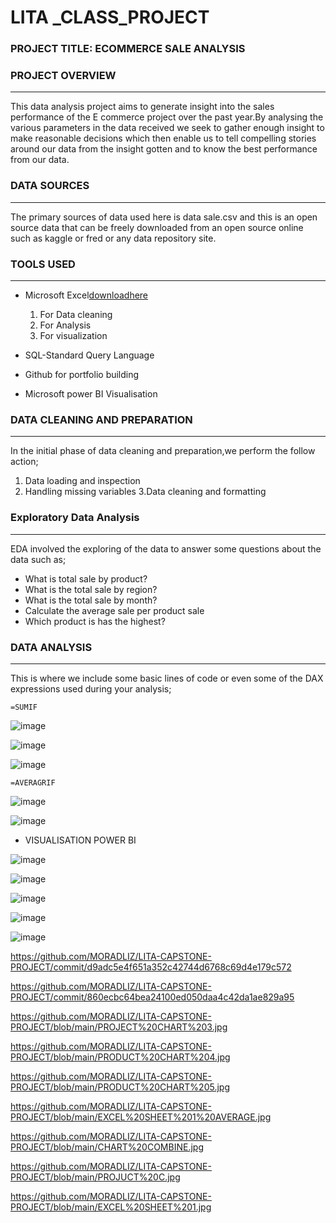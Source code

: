# LITA _CLASS_PROJECT

### PROJECT TITLE: ECOMMERCE SALE ANALYSIS

### PROJECT OVERVIEW
---
 This data analysis project aims to generate insight into the sales performance of the E commerce project over the past year.By analysing the various parameters in the data received we seek to gather enough insight to make reasonable decisions which  then enable us to tell compelling stories around our data from the insight gotten and to know the best performance from our data.

 ### DATA SOURCES
 ---
 The primary sources of data used here is data sale.csv and this is an open source data that can be freely downloaded from an open source online such as kaggle or fred or any data repository site.
 
### TOOLS USED
---
- Microsoft Excel[downloadhere](https://www.microsoft.com)

  1. For Data cleaning
  2. For Analysis
  3. For visualization

- SQL-Standard Query Language

- Github for portfolio building
- Microsoft power BI Visualisation
  
 ### DATA CLEANING AND PREPARATION
 ---
 In the initial phase of data cleaning and preparation,we perform the follow action;
 
  1. Data loading and inspection
  2. Handling missing variables
  3.Data cleaning and formatting

### Exploratory Data Analysis
---
EDA involved the exploring of the data to answer some questions about the data such as;
- What is total sale by product?
- What is the total sale by region?
- What is the total sale by month?
- Calculate the average sale per product sale
- Which product is has the highest?

 ### DATA ANALYSIS
 ---
 This is where we include some basic lines of code or even some of the DAX expressions used during your analysis;


```EXCEL PIVOT TABLE
=SUMIF
```
![image](https://github.com/user-attachments/assets/740be24d-7557-4e74-bcd8-e0ea917230d8)

![image](https://github.com/user-attachments/assets/e1672f39-bf35-469a-94a5-94c5048aa1ab)

![image](https://github.com/user-attachments/assets/559e3791-b1ea-4752-91d4-8281084406f0)

```EXCEL PIVOT TABLE
=AVERAGRIF
```
![image](https://github.com/user-attachments/assets/9a384092-f245-47ae-9ec9-bbe78a147661)

![image](https://github.com/user-attachments/assets/750b6f8d-fcdd-4ecc-821a-231633865472)



- VISUALISATION POWER BI

![image](https://github.com/user-attachments/assets/2273351f-55d8-4730-9c8a-61a4bffbcfc9)

![image](https://github.com/user-attachments/assets/4802f680-ae41-4610-b7db-3ad0e9b03812)

![image](https://github.com/user-attachments/assets/2f3b80ba-786b-47a4-8346-5dd12a8056f2)

![image](https://github.com/user-attachments/assets/d181d47d-9d37-49d7-a3e1-8d52470f5e2e)

![image](https://github.com/user-attachments/assets/ff5f06c1-4e72-4f22-a16c-233552d08736)











  https://github.com/MORADLIZ/LITA-CAPSTONE-PROJECT/commit/d9adc5e4f651a352c42744d6768c69d4e179c572

 https://github.com/MORADLIZ/LITA-CAPSTONE-PROJECT/commit/860ecbc64bea24100ed050daa4c42da1ae829a95
 
https://github.com/MORADLIZ/LITA-CAPSTONE-PROJECT/blob/main/PROJECT%20CHART%203.jpg

https://github.com/MORADLIZ/LITA-CAPSTONE-PROJECT/blob/main/PRODUCT%20CHART%204.jpg

https://github.com/MORADLIZ/LITA-CAPSTONE-PROJECT/blob/main/PRODUCT%20CHART%205.jpg

https://github.com/MORADLIZ/LITA-CAPSTONE-PROJECT/blob/main/EXCEL%20SHEET%201%20AVERAGE.jpg

https://github.com/MORADLIZ/LITA-CAPSTONE-PROJECT/blob/main/CHART%20COMBINE.jpg

https://github.com/MORADLIZ/LITA-CAPSTONE-PROJECT/blob/main/PROJUCT%20C.jpg

https://github.com/MORADLIZ/LITA-CAPSTONE-PROJECT/blob/main/EXCEL%20SHEET%201.jpg
